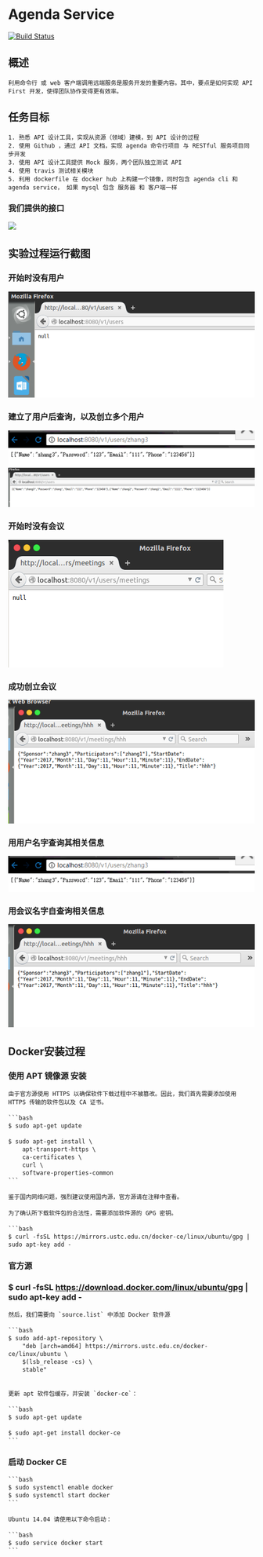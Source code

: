 # Agenda Service

[![Build Status](https://travis-ci.org/Mensu/Agenda-cli-service-Go.svg?branch=master)](https://travis-ci.org/Mensu/Agenda-cli-service-Go)

## 概述
	利用命令行 或 web 客户端调用远端服务是服务开发的重要内容。其中，要点是如何实现 API First 开发，使得团队协作变得更有效率。
## 任务目标
	1. 熟悉 API 设计工具，实现从资源（领域）建模，到 API 设计的过程
	2. 使用 Github ，通过 API 文档，实现 agenda 命令行项目 与 RESTful 服务项目同步开发
	3. 使用 API 设计工具提供 Mock 服务，两个团队独立测试 API
	4. 使用 travis 测试相关模块
	5. 利用 dockerfile 在 docker hub 上构建一个镜像，同时包含 agenda cli 和 agenda service， 如果 mysql 包含 服务器 和 客户端一样
### 我们提供的接口
![](https://github.com/453326526/agenda-go-server/blob/master/photos/5%E4%B8%AAapi.png)
## 实验过程运行截图
### 开始时没有用户
![](https://github.com/453326526/agenda-go-server/blob/master/photos/%E5%BC%80%E5%A7%8B%E6%97%B6%E6%B2%A1%E6%9C%89%E7%94%A8%E6%88%B7.png)
### 建立了用户后查询，以及创立多个用户
![](https://github.com/453326526/agenda-go-server/blob/master/photos/%E6%9F%A5%E8%AF%A2%E7%94%A8%E6%88%B7.png)
![](https://github.com/453326526/agenda-go-server/blob/master/photos/%E5%A4%9A%E4%B8%AA%E7%94%A8%E6%88%B7.png)
### 开始时没有会议
![](https://github.com/453326526/agenda-go-server/blob/master/photos/%E6%9F%A5%E8%AF%A2%E4%BC%9A%E8%AE%AE.png)
### 成功创立会议
![](https://github.com/453326526/agenda-go-server/blob/master/photos/%E6%88%90%E5%8A%9F%E5%88%9B%E5%BB%BA%E4%BC%9A%E8%AE%AE.png)
### 用用户名字查询其相关信息
![](https://github.com/453326526/agenda-go-server/blob/master/photos/%E6%9F%A5%E8%AF%A2%E7%94%A8%E6%88%B7.png)
### 用会议名字自查询相关信息
![](https://github.com/453326526/agenda-go-server/blob/master/photos/%E5%90%8D%E5%AD%97%E6%9F%A5%E8%AF%A2%E4%BC%9A%E8%AE%AE.png)

## Docker安装过程
### 使用 APT 镜像源 安装

	由于官方源使用 HTTPS 以确保软件下载过程中不被篡改。因此，我们首先需要添加使用 HTTPS 传输的软件包以及 CA 证书。

	```bash
	$ sudo apt-get update

	$ sudo apt-get install \
	    apt-transport-https \
	    ca-certificates \
	    curl \
	    software-properties-common
	```

	鉴于国内网络问题，强烈建议使用国内源，官方源请在注释中查看。

	为了确认所下载软件包的合法性，需要添加软件源的 GPG 密钥。

	```bash
	$ curl -fsSL https://mirrors.ustc.edu.cn/docker-ce/linux/ubuntu/gpg | sudo apt-key add -


### 官方源

### $ curl -fsSL https://download.docker.com/linux/ubuntu/gpg | sudo apt-key add -

	然后，我们需要向 `source.list` 中添加 Docker 软件源

	```bash
	$ sudo add-apt-repository \
	    "deb [arch=amd64] https://mirrors.ustc.edu.cn/docker-ce/linux/ubuntu \
	    $(lsb_release -cs) \
	    stable"


	更新 apt 软件包缓存，并安装 `docker-ce`：

	```bash
	$ sudo apt-get update

	$ sudo apt-get install docker-ce
	```

### 启动 Docker CE

	```bash
	$ sudo systemctl enable docker
	$ sudo systemctl start docker
	```

	Ubuntu 14.04 请使用以下命令启动：

	```bash
	$ sudo service docker start
	```
